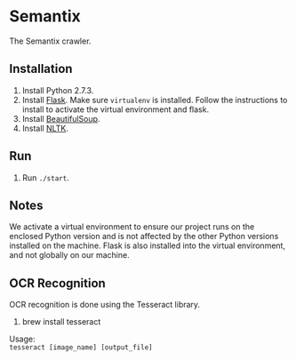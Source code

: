 Semantix
========

The Semantix crawler.

Installation
------------

1. Install Python 2.7.3.
2. Install [Flask](http://flask.pocoo.org/docs/installation/ "Flask"). Make sure `virtualenv` is 
installed. Follow the instructions to install to activate the virtual environment and flask.
3. Install [BeautifulSoup](http://www.crummy.com/software/BeautifulSoup/bs4/doc/ "BeautifulSoup").
4. Install [NLTK](http://nltk.org/install.html "NLTK").

Run
---

1. Run `./start`.

Notes
-----

We activate a virtual environment to ensure our project runs on the enclosed Python version and is 
not affected by the other Python versions installed on the machine. Flask is also installed into 
the virtual environment, and not globally on our machine.

OCR Recognition
---------------

OCR recognition is done using the Tesseract library.

1. brew install tesseract  

Usage:  
    `tesseract [image_name] [output_file]`
